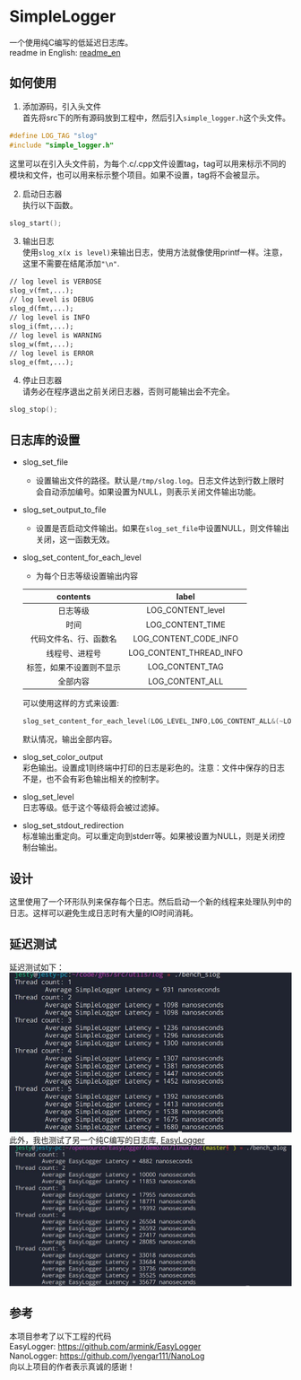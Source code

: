 # SimpleLogger
一个使用纯C编写的低延迟日志库。  
readme in English: [readme_en](./README_en.md)

## 如何使用
1. 添加源码，引入头文件  
首先将src下的所有源码放到工程中，然后引入`simple_logger.h`这个头文件。  
```C
#define LOG_TAG "slog"
#include "simple_logger.h"
```
这里可以在引入头文件前，为每个.c/.cpp文件设置tag，tag可以用来标示不同的模块和文件，也可以用来标示整个项目。如果不设置，tag将不会被显示。  

2. 启动日志器  
执行以下函数。
```C
slog_start();
```

3. 输出日志  
使用`slog_x(x is level)`来输出日志，使用方法就像使用printf一样。注意，这里不需要在结尾添加`"\n"`.   
```
// log level is VERBOSE
slog_v(fmt,...);
// log level is DEBUG
slog_d(fmt,...);
// log level is INFO
slog_i(fmt,...);
// log level is WARNING
slog_w(fmt,...);
// log level is ERROR
slog_e(fmt,...);
```
4. 停止日志器  
请务必在程序退出之前关闭日志器，否则可能输出会不完全。  
```C
slog_stop();
```
## 日志库的设置

- slog_set_file
    - 设置输出文件的路径。默认是`/tmp/slog.log`。日志文件达到行数上限时会自动添加编号。如果设置为NULL，则表示关闭文件输出功能。  
- slog_set_output_to_file
    - 设置是否启动文件输出。如果在`slog_set_file`中设置NULL，则文件输出关闭，这一函数无效。  
- slog_set_content_for_each_level  
    - 为每个日志等级设置输出内容  

    |contents|label|
    |:--:|:--:|
    |日志等级|LOG_CONTENT_level|
    |时间|LOG_CONTENT_TIME|
    |代码文件名、行、函数名|LOG_CONTENT_CODE_INFO|
    |线程号、进程号|LOG_CONTENT_THREAD_INFO|
    |标签，如果不设置则不显示|LOG_CONTENT_TAG|
    |全部内容|LOG_CONTENT_ALL|

    可以使用这样的方式来设置:
    ```C
    slog_set_content_for_each_level(LOG_LEVEL_INFO,LOG_CONTENT_ALL&(~LOG_CONTENT_CODE_INFO));
    ```
    默认情况，输出全部内容。  

- slog_set_color_output  
    彩色输出。设置成1则终端中打印的日志是彩色的。注意：文件中保存的日志不是，也不会有彩色输出相关的控制字。  
- slog_set_level  
    日志等级。低于这个等级将会被过滤掉。  
- slog_set_stdout_redirection  
    标准输出重定向。可以重定向到stderr等。如果被设置为NULL，则是关闭控制台输出。 

## 设计  
这里使用了一个环形队列来保存每个日志。然后启动一个新的线程来处理队列中的日志。这样可以避免生成日志时有大量的IO时间消耗。  
## 延迟测试  
延迟测试如下：  
![slog benchmark](./image/slog_bench.jpg)  
此外，我也测试了另一个纯C编写的日志库, [EasyLogger](https://github.com/armink/EasyLogger)  
![EasyLogger benchmark](./image/elog_bench.jpg)  

## 参考  
本项目参考了以下工程的代码  
EasyLogger: <https://github.com/armink/EasyLogger>  
NanoLogger: <https://github.com/Iyengar111/NanoLog>  
向以上项目的作者表示真诚的感谢！  